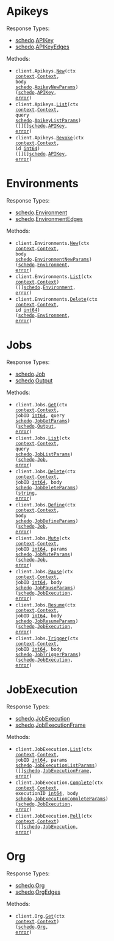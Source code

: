 # Apikeys

Response Types:

- <a href="https://pkg.go.dev/github.com/stainless-sdks/schedosdk-go">schedo</a>.<a href="https://pkg.go.dev/github.com/stainless-sdks/schedosdk-go#APIKey">APIKey</a>
- <a href="https://pkg.go.dev/github.com/stainless-sdks/schedosdk-go">schedo</a>.<a href="https://pkg.go.dev/github.com/stainless-sdks/schedosdk-go#APIKeyEdges">APIKeyEdges</a>

Methods:

- <code title="post /apikeys">client.Apikeys.<a href="https://pkg.go.dev/github.com/stainless-sdks/schedosdk-go#ApikeyService.New">New</a>(ctx <a href="https://pkg.go.dev/context">context</a>.<a href="https://pkg.go.dev/context#Context">Context</a>, body <a href="https://pkg.go.dev/github.com/stainless-sdks/schedosdk-go">schedo</a>.<a href="https://pkg.go.dev/github.com/stainless-sdks/schedosdk-go#ApikeyNewParams">ApikeyNewParams</a>) (<a href="https://pkg.go.dev/github.com/stainless-sdks/schedosdk-go">schedo</a>.<a href="https://pkg.go.dev/github.com/stainless-sdks/schedosdk-go#APIKey">APIKey</a>, <a href="https://pkg.go.dev/builtin#error">error</a>)</code>
- <code title="get /apikeys">client.Apikeys.<a href="https://pkg.go.dev/github.com/stainless-sdks/schedosdk-go#ApikeyService.List">List</a>(ctx <a href="https://pkg.go.dev/context">context</a>.<a href="https://pkg.go.dev/context#Context">Context</a>, query <a href="https://pkg.go.dev/github.com/stainless-sdks/schedosdk-go">schedo</a>.<a href="https://pkg.go.dev/github.com/stainless-sdks/schedosdk-go#ApikeyListParams">ApikeyListParams</a>) ([][]<a href="https://pkg.go.dev/github.com/stainless-sdks/schedosdk-go">schedo</a>.<a href="https://pkg.go.dev/github.com/stainless-sdks/schedosdk-go#APIKey">APIKey</a>, <a href="https://pkg.go.dev/builtin#error">error</a>)</code>
- <code title="delete /apikeys/revoke/{id}">client.Apikeys.<a href="https://pkg.go.dev/github.com/stainless-sdks/schedosdk-go#ApikeyService.Revoke">Revoke</a>(ctx <a href="https://pkg.go.dev/context">context</a>.<a href="https://pkg.go.dev/context#Context">Context</a>, id <a href="https://pkg.go.dev/builtin#int64">int64</a>) ([][]<a href="https://pkg.go.dev/github.com/stainless-sdks/schedosdk-go">schedo</a>.<a href="https://pkg.go.dev/github.com/stainless-sdks/schedosdk-go#APIKey">APIKey</a>, <a href="https://pkg.go.dev/builtin#error">error</a>)</code>

# Environments

Response Types:

- <a href="https://pkg.go.dev/github.com/stainless-sdks/schedosdk-go">schedo</a>.<a href="https://pkg.go.dev/github.com/stainless-sdks/schedosdk-go#Environment">Environment</a>
- <a href="https://pkg.go.dev/github.com/stainless-sdks/schedosdk-go">schedo</a>.<a href="https://pkg.go.dev/github.com/stainless-sdks/schedosdk-go#EnvironmentEdges">EnvironmentEdges</a>

Methods:

- <code title="post /org/environments">client.Environments.<a href="https://pkg.go.dev/github.com/stainless-sdks/schedosdk-go#EnvironmentService.New">New</a>(ctx <a href="https://pkg.go.dev/context">context</a>.<a href="https://pkg.go.dev/context#Context">Context</a>, body <a href="https://pkg.go.dev/github.com/stainless-sdks/schedosdk-go">schedo</a>.<a href="https://pkg.go.dev/github.com/stainless-sdks/schedosdk-go#EnvironmentNewParams">EnvironmentNewParams</a>) (<a href="https://pkg.go.dev/github.com/stainless-sdks/schedosdk-go">schedo</a>.<a href="https://pkg.go.dev/github.com/stainless-sdks/schedosdk-go#Environment">Environment</a>, <a href="https://pkg.go.dev/builtin#error">error</a>)</code>
- <code title="get /org/environments">client.Environments.<a href="https://pkg.go.dev/github.com/stainless-sdks/schedosdk-go#EnvironmentService.List">List</a>(ctx <a href="https://pkg.go.dev/context">context</a>.<a href="https://pkg.go.dev/context#Context">Context</a>) ([]<a href="https://pkg.go.dev/github.com/stainless-sdks/schedosdk-go">schedo</a>.<a href="https://pkg.go.dev/github.com/stainless-sdks/schedosdk-go#Environment">Environment</a>, <a href="https://pkg.go.dev/builtin#error">error</a>)</code>
- <code title="delete /org/environments/{id}">client.Environments.<a href="https://pkg.go.dev/github.com/stainless-sdks/schedosdk-go#EnvironmentService.Delete">Delete</a>(ctx <a href="https://pkg.go.dev/context">context</a>.<a href="https://pkg.go.dev/context#Context">Context</a>, id <a href="https://pkg.go.dev/builtin#int64">int64</a>) (<a href="https://pkg.go.dev/github.com/stainless-sdks/schedosdk-go">schedo</a>.<a href="https://pkg.go.dev/github.com/stainless-sdks/schedosdk-go#Environment">Environment</a>, <a href="https://pkg.go.dev/builtin#error">error</a>)</code>

# Jobs

Response Types:

- <a href="https://pkg.go.dev/github.com/stainless-sdks/schedosdk-go">schedo</a>.<a href="https://pkg.go.dev/github.com/stainless-sdks/schedosdk-go#Job">Job</a>
- <a href="https://pkg.go.dev/github.com/stainless-sdks/schedosdk-go">schedo</a>.<a href="https://pkg.go.dev/github.com/stainless-sdks/schedosdk-go#Output">Output</a>

Methods:

- <code title="get /jobs/{jobId}">client.Jobs.<a href="https://pkg.go.dev/github.com/stainless-sdks/schedosdk-go#JobService.Get">Get</a>(ctx <a href="https://pkg.go.dev/context">context</a>.<a href="https://pkg.go.dev/context#Context">Context</a>, jobID <a href="https://pkg.go.dev/builtin#int64">int64</a>, query <a href="https://pkg.go.dev/github.com/stainless-sdks/schedosdk-go">schedo</a>.<a href="https://pkg.go.dev/github.com/stainless-sdks/schedosdk-go#JobGetParams">JobGetParams</a>) (<a href="https://pkg.go.dev/github.com/stainless-sdks/schedosdk-go">schedo</a>.<a href="https://pkg.go.dev/github.com/stainless-sdks/schedosdk-go#Output">Output</a>, <a href="https://pkg.go.dev/builtin#error">error</a>)</code>
- <code title="get /jobs">client.Jobs.<a href="https://pkg.go.dev/github.com/stainless-sdks/schedosdk-go#JobService.List">List</a>(ctx <a href="https://pkg.go.dev/context">context</a>.<a href="https://pkg.go.dev/context#Context">Context</a>, query <a href="https://pkg.go.dev/github.com/stainless-sdks/schedosdk-go">schedo</a>.<a href="https://pkg.go.dev/github.com/stainless-sdks/schedosdk-go#JobListParams">JobListParams</a>) (<a href="https://pkg.go.dev/github.com/stainless-sdks/schedosdk-go">schedo</a>.<a href="https://pkg.go.dev/github.com/stainless-sdks/schedosdk-go#Job">Job</a>, <a href="https://pkg.go.dev/builtin#error">error</a>)</code>
- <code title="delete /jobs/{jobId}">client.Jobs.<a href="https://pkg.go.dev/github.com/stainless-sdks/schedosdk-go#JobService.Delete">Delete</a>(ctx <a href="https://pkg.go.dev/context">context</a>.<a href="https://pkg.go.dev/context#Context">Context</a>, jobID <a href="https://pkg.go.dev/builtin#int64">int64</a>, body <a href="https://pkg.go.dev/github.com/stainless-sdks/schedosdk-go">schedo</a>.<a href="https://pkg.go.dev/github.com/stainless-sdks/schedosdk-go#JobDeleteParams">JobDeleteParams</a>) (<a href="https://pkg.go.dev/builtin#string">string</a>, <a href="https://pkg.go.dev/builtin#error">error</a>)</code>
- <code title="post /jobs/definition">client.Jobs.<a href="https://pkg.go.dev/github.com/stainless-sdks/schedosdk-go#JobService.Define">Define</a>(ctx <a href="https://pkg.go.dev/context">context</a>.<a href="https://pkg.go.dev/context#Context">Context</a>, body <a href="https://pkg.go.dev/github.com/stainless-sdks/schedosdk-go">schedo</a>.<a href="https://pkg.go.dev/github.com/stainless-sdks/schedosdk-go#JobDefineParams">JobDefineParams</a>) (<a href="https://pkg.go.dev/github.com/stainless-sdks/schedosdk-go">schedo</a>.<a href="https://pkg.go.dev/github.com/stainless-sdks/schedosdk-go#Job">Job</a>, <a href="https://pkg.go.dev/builtin#error">error</a>)</code>
- <code title="patch /jobs/mute/{jobId}">client.Jobs.<a href="https://pkg.go.dev/github.com/stainless-sdks/schedosdk-go#JobService.Mute">Mute</a>(ctx <a href="https://pkg.go.dev/context">context</a>.<a href="https://pkg.go.dev/context#Context">Context</a>, jobID <a href="https://pkg.go.dev/builtin#int64">int64</a>, params <a href="https://pkg.go.dev/github.com/stainless-sdks/schedosdk-go">schedo</a>.<a href="https://pkg.go.dev/github.com/stainless-sdks/schedosdk-go#JobMuteParams">JobMuteParams</a>) (<a href="https://pkg.go.dev/github.com/stainless-sdks/schedosdk-go">schedo</a>.<a href="https://pkg.go.dev/github.com/stainless-sdks/schedosdk-go#Job">Job</a>, <a href="https://pkg.go.dev/builtin#error">error</a>)</code>
- <code title="patch /jobs/pause/{jobId}">client.Jobs.<a href="https://pkg.go.dev/github.com/stainless-sdks/schedosdk-go#JobService.Pause">Pause</a>(ctx <a href="https://pkg.go.dev/context">context</a>.<a href="https://pkg.go.dev/context#Context">Context</a>, jobID <a href="https://pkg.go.dev/builtin#int64">int64</a>, body <a href="https://pkg.go.dev/github.com/stainless-sdks/schedosdk-go">schedo</a>.<a href="https://pkg.go.dev/github.com/stainless-sdks/schedosdk-go#JobPauseParams">JobPauseParams</a>) (<a href="https://pkg.go.dev/github.com/stainless-sdks/schedosdk-go">schedo</a>.<a href="https://pkg.go.dev/github.com/stainless-sdks/schedosdk-go#JobExecution">JobExecution</a>, <a href="https://pkg.go.dev/builtin#error">error</a>)</code>
- <code title="patch /jobs/resume/{jobId}">client.Jobs.<a href="https://pkg.go.dev/github.com/stainless-sdks/schedosdk-go#JobService.Resume">Resume</a>(ctx <a href="https://pkg.go.dev/context">context</a>.<a href="https://pkg.go.dev/context#Context">Context</a>, jobID <a href="https://pkg.go.dev/builtin#int64">int64</a>, body <a href="https://pkg.go.dev/github.com/stainless-sdks/schedosdk-go">schedo</a>.<a href="https://pkg.go.dev/github.com/stainless-sdks/schedosdk-go#JobResumeParams">JobResumeParams</a>) (<a href="https://pkg.go.dev/github.com/stainless-sdks/schedosdk-go">schedo</a>.<a href="https://pkg.go.dev/github.com/stainless-sdks/schedosdk-go#JobExecution">JobExecution</a>, <a href="https://pkg.go.dev/builtin#error">error</a>)</code>
- <code title="post /jobs/trigger/{jobId}">client.Jobs.<a href="https://pkg.go.dev/github.com/stainless-sdks/schedosdk-go#JobService.Trigger">Trigger</a>(ctx <a href="https://pkg.go.dev/context">context</a>.<a href="https://pkg.go.dev/context#Context">Context</a>, jobID <a href="https://pkg.go.dev/builtin#int64">int64</a>, body <a href="https://pkg.go.dev/github.com/stainless-sdks/schedosdk-go">schedo</a>.<a href="https://pkg.go.dev/github.com/stainless-sdks/schedosdk-go#JobTriggerParams">JobTriggerParams</a>) (<a href="https://pkg.go.dev/github.com/stainless-sdks/schedosdk-go">schedo</a>.<a href="https://pkg.go.dev/github.com/stainless-sdks/schedosdk-go#JobExecution">JobExecution</a>, <a href="https://pkg.go.dev/builtin#error">error</a>)</code>

# JobExecution

Response Types:

- <a href="https://pkg.go.dev/github.com/stainless-sdks/schedosdk-go">schedo</a>.<a href="https://pkg.go.dev/github.com/stainless-sdks/schedosdk-go#JobExecution">JobExecution</a>
- <a href="https://pkg.go.dev/github.com/stainless-sdks/schedosdk-go">schedo</a>.<a href="https://pkg.go.dev/github.com/stainless-sdks/schedosdk-go#JobExecutionFrame">JobExecutionFrame</a>

Methods:

- <code title="get /jobs/executions/{jobId}">client.JobExecution.<a href="https://pkg.go.dev/github.com/stainless-sdks/schedosdk-go#JobExecutionService.List">List</a>(ctx <a href="https://pkg.go.dev/context">context</a>.<a href="https://pkg.go.dev/context#Context">Context</a>, jobID <a href="https://pkg.go.dev/builtin#int64">int64</a>, params <a href="https://pkg.go.dev/github.com/stainless-sdks/schedosdk-go">schedo</a>.<a href="https://pkg.go.dev/github.com/stainless-sdks/schedosdk-go#JobExecutionListParams">JobExecutionListParams</a>) ([]<a href="https://pkg.go.dev/github.com/stainless-sdks/schedosdk-go">schedo</a>.<a href="https://pkg.go.dev/github.com/stainless-sdks/schedosdk-go#JobExecutionFrame">JobExecutionFrame</a>, <a href="https://pkg.go.dev/builtin#error">error</a>)</code>
- <code title="post /jobs/executions/complete/{executionId}">client.JobExecution.<a href="https://pkg.go.dev/github.com/stainless-sdks/schedosdk-go#JobExecutionService.Complete">Complete</a>(ctx <a href="https://pkg.go.dev/context">context</a>.<a href="https://pkg.go.dev/context#Context">Context</a>, executionID <a href="https://pkg.go.dev/builtin#int64">int64</a>, body <a href="https://pkg.go.dev/github.com/stainless-sdks/schedosdk-go">schedo</a>.<a href="https://pkg.go.dev/github.com/stainless-sdks/schedosdk-go#JobExecutionCompleteParams">JobExecutionCompleteParams</a>) (<a href="https://pkg.go.dev/github.com/stainless-sdks/schedosdk-go">schedo</a>.<a href="https://pkg.go.dev/github.com/stainless-sdks/schedosdk-go#JobExecution">JobExecution</a>, <a href="https://pkg.go.dev/builtin#error">error</a>)</code>
- <code title="get /jobs/executions">client.JobExecution.<a href="https://pkg.go.dev/github.com/stainless-sdks/schedosdk-go#JobExecutionService.Poll">Poll</a>(ctx <a href="https://pkg.go.dev/context">context</a>.<a href="https://pkg.go.dev/context#Context">Context</a>) ([]<a href="https://pkg.go.dev/github.com/stainless-sdks/schedosdk-go">schedo</a>.<a href="https://pkg.go.dev/github.com/stainless-sdks/schedosdk-go#JobExecution">JobExecution</a>, <a href="https://pkg.go.dev/builtin#error">error</a>)</code>

# Org

Response Types:

- <a href="https://pkg.go.dev/github.com/stainless-sdks/schedosdk-go">schedo</a>.<a href="https://pkg.go.dev/github.com/stainless-sdks/schedosdk-go#Org">Org</a>
- <a href="https://pkg.go.dev/github.com/stainless-sdks/schedosdk-go">schedo</a>.<a href="https://pkg.go.dev/github.com/stainless-sdks/schedosdk-go#OrgEdges">OrgEdges</a>

Methods:

- <code title="get /org">client.Org.<a href="https://pkg.go.dev/github.com/stainless-sdks/schedosdk-go#OrgService.Get">Get</a>(ctx <a href="https://pkg.go.dev/context">context</a>.<a href="https://pkg.go.dev/context#Context">Context</a>) (<a href="https://pkg.go.dev/github.com/stainless-sdks/schedosdk-go">schedo</a>.<a href="https://pkg.go.dev/github.com/stainless-sdks/schedosdk-go#Org">Org</a>, <a href="https://pkg.go.dev/builtin#error">error</a>)</code>
